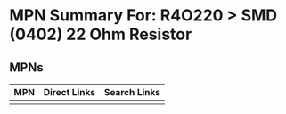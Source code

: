 



# MPN Summary For: R4O220 > SMD (0402) 22 Ohm Resistor

## MPNs
  

|MPN|Direct Links|Search Links|
| :--- | :--- | :--- |
||||
